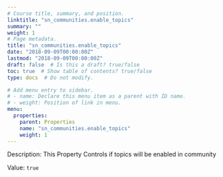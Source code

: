 ```yaml
---
# Course title, summary, and position.
linktitle: "sn_communities.enable_topics"
summary: ""
weight: 1
# Page metadata.
title: "sn_communities.enable_topics"
date: "2018-09-09T00:00:00Z"
lastmod: "2018-09-09T00:00:00Z"
draft: false  # Is this a draft? true/false
toc: true  # Show table of contents? true/false
type: docs  # Do not modify.

# Add menu entry to sidebar.
# - name: Declare this menu item as a parent with ID name.
# - weight: Position of link in menu.
menu:
  properties:
    parent: Properties
    name: "sn_communities.enable_topics"
    weight: 1
---
```


Description: This Property Controls if topics will be enabled in community


Value: `true`